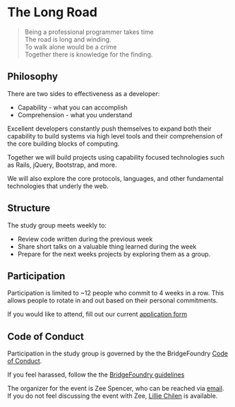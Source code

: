 # The Long Road

> Being a professional programmer takes time    
> The road is long and winding.    
> To walk alone would be a crime    
> Together there is knowledge for the finding.    

## Philosophy
There are two sides to effectiveness as a developer:
* Capability - what you can accomplish
* Comprehension - what you understand

Excellent developers constantly push themselves to expand both their capability
to build systems via high level tools and their comprehension of the core
building blocks of computing.

Together we will build projects using capability focused
technologies such as Rails, jQuery, Bootstrap, and more.

We will also explore the core protocols, languages, and other fundamental
technologies that underly the web.


## Structure
The study group meets weekly to:

* Review code written during the previous week
* Share short talks on a valuable thing learned during the week
* Prepare for the next weeks projects by exploring them as a group.

## Participation
Participation is limited to ~12 people who commit to 4 weeks in a row. This
allows people to rotate in and out based on their personal commitments.

If you would like to attend, fill out our current [application
form](https://docs.google.com/forms/d/1N8gcc7c5WC6vKRe3PUV_G9hskGXX1VKBOtqhdQ771KA/viewform)

## Code of Conduct

Participation in the study group is governed by the the BridgeFoundry [Code of
Conduct](http://bridgefoundry.org/code-of-conduct/).

If you feel harassed, follow the the [BridgeFoundry
guidelines](http://bridgefoundry.org/code-of-conduct/participant-response.html)

The organizer for the event is Zee Spencer, who can be reached via
[email](mailto:zee@zeespencer.com). If you do not feel discussing the event with
Zee, [Lillie Chilen](mailto:lillie.chilen@gmail.com) is available.
